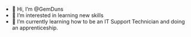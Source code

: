 - 👋 Hi, I’m @GemDuns
- 👀 I’m interested in learning new skills
- 🌱 I’m currently learning how to be an IT Support Technician and doing an apprenticeship.

<!---
GemDuns/GemDuns is a ✨ special ✨ repository because its `README.md` (this file) appears on your GitHub profile.
You can click the Preview link to take a look at your changes.
--->
